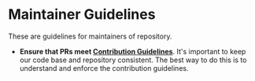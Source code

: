 # Maintainer Guidelines

These are guidelines for maintainers of repository.


* __Ensure that PRs meet [Contribution Guidelines](../../CONTRIBUTING.md)__. It's important to keep our code base 
 and repository consistent. The best way to do this is to understand and enforce the contribution guidelines.